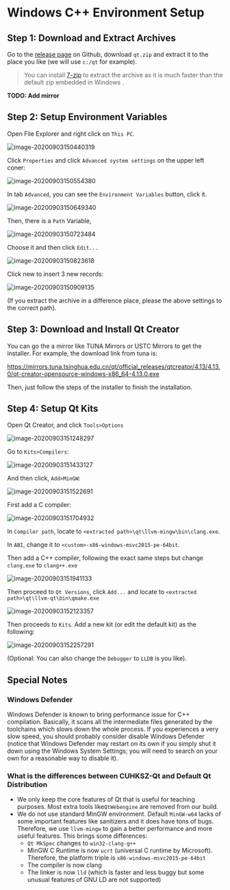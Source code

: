 # Windows C++ Environment Setup

## Step 1: Download and Extract Archives
Go to the [release page](https://github.com/SchrodingerZhu/cuhksz-qt/releases/tag/0.2-beta) on Github, download `qt.zip` and extract it to the place you like (we will use `c:/qt` for example).

>  You can install [7-zip](https://www.7-zip.org) to extract the archive as it is much faster than the default zip embedded in Windows .

**TODO: Add mirror**

## Step 2: Setup Environment Variables

Open File Explorer and right click on `This PC`.

![image-20200903150440319](image/image-20200903150440319.png)

Click `Properties` and click `Advanced system settings` on the upper left coner:

![image-20200903150554380](image/image-20200903150554380.png)

In tab `Advanced`, you can see the `Environment Variables` button, click it.

![image-20200903150649340](image/image-20200903150649340.png)

Then, there is a `Path` Variable,

![image-20200903150723484](image/image-20200903150723484.png)

Choose it and then click `Edit...`

![image-20200903150823618](image/image-20200903150823618.png)

Click new to insert 3 new records:

![image-20200903150909135](image/image-20200903150909135.png)

(If you extract the archive in a difference place, please the above settings to the correct path).

## Step 3: Download and Install Qt Creator

You can go the a mirror like TUNA Mirrors or USTC Mirrors to get the installer. For example, the download link from tuna is:

https://mirrors.tuna.tsinghua.edu.cn/qt/official_releases/qtcreator/4.13/4.13.0/qt-creator-opensource-windows-x86_64-4.13.0.exe

Then, just follow the steps of the installer to finish the installation.

## Step 4: Setup Qt Kits

Open Qt Creator, and click `Tools>Options`

![image-20200903151248297](image/image-20200903151248297.png)

Go to `Kits>Compilers`:

![image-20200903151433127](image/image-20200903151433127.png)

And then click, `Add>MinGW`:

![image-20200903151522691](image/image-20200903151522691.png)

First add a C compiler:

![image-20200903151704932](image/image-20200903151704932.png)

In `Compiler path`, locate to `<extracted path>\qt\llvm-mingw\bin\clang.exe`. 

In `ABI`, change it to `<custom>-x86-windows-msvc2015-pe-64bit`.

Then add a C++ compiler, following the exact same steps but change `clang.exe` to `clang++.exe`

![image-20200903151941133](image/image-20200903151941133.png)

Then proceed to `Qt Versions`, click `Add...` and locate to `<extracted path>\qt\llvm-qt\bin\qmake.exe`

![image-20200903152123357](image/image-20200903152123357.png)

Then proceeds to `Kits`. Add a new kit (or edit the default kit) as the following:

![image-20200903152257291](image/image-20200903152257291.png)

(Optional: You can also change the `Debugger` to `LLDB` is you like).

## Special Notes

### Windows Defender

Windows Defender is known to bring performance issue for C++ compilation. Basically, it scans all the intermediate files generated by the toolchains which slows down the whole process. If you experiences a very slow speed, you should probably consider disable Windows Defender (notice that Windows Defender may restart on its own if you simply shut it down using the Windows System Settings; you will need to search on your own for a reasonable way to disable it).

### What is the differences between CUHKSZ-Qt and Default Qt Distribution

- We only keep the core features of Qt that is useful for teaching purposes. Most extra tools like`QtWebengine` are removed from our build.
- We do not use standard MinGW environment. Default `MinGW-w64` lacks of some important features like sanitizers and it does have tons of bugs. Therefore, we use `llvm-mingw` to gain a better performance and more useful features. This brings some differences:
  - `Qt MkSpec` changes to `win32-clang-g++`
  - MinGW C Runtime is now `ucrt` (universal C runtime by Microsoft). Therefore, the platform triple is `x86-windows-msvc2015-pe-64bit`
  - The compiler is now clang
  - The linker is now `lld` (which is faster and less buggy but some unusual features of GNU LD are not supported)



